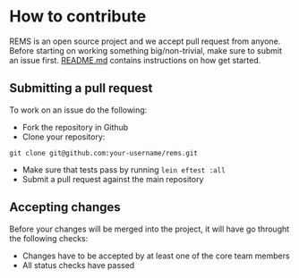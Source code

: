 # How to contribute

REMS is an open source project and we accept pull request from anyone. Before starting on working something big/non-trivial, make sure to submit an issue first. [README.md](README.md) contains instructions on how get started.

## Submitting a pull request

To work on an issue do the following:

- Fork the repository in Github
- Clone your repository:
```
git clone git@github.com:your-username/rems.git
```
- Make sure that tests pass by running `lein eftest :all`
- Submit a pull request against the main repository

## Accepting changes

Before your changes will be merged into the project, it will have go throught the following checks:

- Changes have to be accepted by at least one of the core team members
- All status checks have passed 
